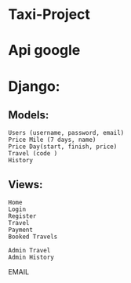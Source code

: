 # Taxi-Project

# Api google

# Django:
## Models:
	Users (username, password, email)
	Price Mile (7 days, name)
  	Price Day(start, finish, price)
	Travel (code )
	History

## Views:
	Home
	Login
	Register
	Travel
	Payment
	Booked Travels
	
	Admin Travel
	Admin History

EMAIL
